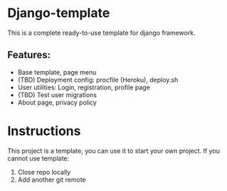 # Django-template

This is a complete ready-to-use template for django framework.

## Features:

- Base template, page menu
- (TBD) Deployment config: procfile (Heroku), deploy.sh
- User utilities: Login, registration, profile page
- (TBD) Test user migrations
- About page, privacy policy

# Instructions

This project is a template, you can use it to start your own project.
If you cannot use template:

1. Close repo locally
2. Add another git remote
